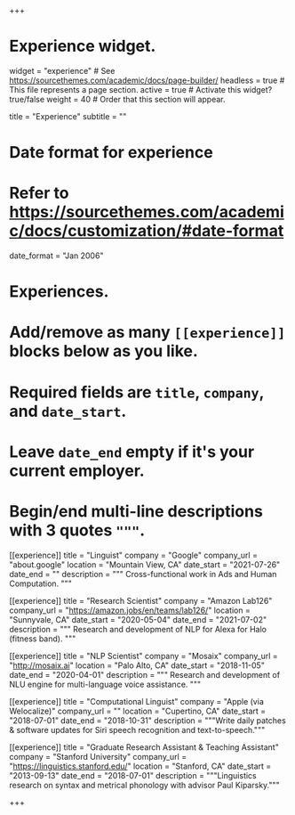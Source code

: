 +++
# Experience widget.
widget = "experience"  # See https://sourcethemes.com/academic/docs/page-builder/
headless = true  # This file represents a page section.
active = true  # Activate this widget? true/false
weight = 40  # Order that this section will appear.

title = "Experience"
subtitle = ""

# Date format for experience
#   Refer to https://sourcethemes.com/academic/docs/customization/#date-format
date_format = "Jan 2006"

# Experiences.
#   Add/remove as many `[[experience]]` blocks below as you like.
#   Required fields are `title`, `company`, and `date_start`.
#   Leave `date_end` empty if it's your current employer.
#   Begin/end multi-line descriptions with 3 quotes `"""`.
[[experience]]
  title = "Linguist"
  company = "Google"
  company_url = "about.google"
  location = "Mountain View, CA"
  date_start = "2021-07-26"
  date_end = ""
  description = """
  Cross-functional work in Ads and Human Computation.
  """
  
[[experience]]
  title = "Research Scientist"
  company = "Amazon Lab126"
  company_url = "https://amazon.jobs/en/teams/lab126/"
  location = "Sunnyvale, CA"
  date_start = "2020-05-04"
  date_end = "2021-07-02"
  description = """
  Research and development of NLP for Alexa for Halo (fitness band).
  """

[[experience]]
  title = "NLP Scientist"
  company = "Mosaix"
  company_url = "http://mosaix.ai"
  location = "Palo Alto, CA"
  date_start = "2018-11-05"
  date_end = "2020-04-01"
  description = """
  Research and development of NLU engine for multi-language voice assistance.
  """

[[experience]]
  title = "Computational Linguist"
  company = "Apple (via Welocalize)"
  company_url = ""
  location = "Cupertino, CA"
  date_start = "2018-07-01"
  date_end = "2018-10-31"
  description = """Write daily patches & software updates for Siri speech recognition and text-to-speech."""
  
[[experience]]
  title = "Graduate Research Assistant & Teaching Assistant"
  company = "Stanford University"
  company_url = "https://linguistics.stanford.edu/"
  location = "Stanford, CA"
  date_start = "2013-09-13"
  date_end = "2018-07-01"
  description = """Linguistics research on syntax and metrical phonology with advisor Paul Kiparsky."""

+++
